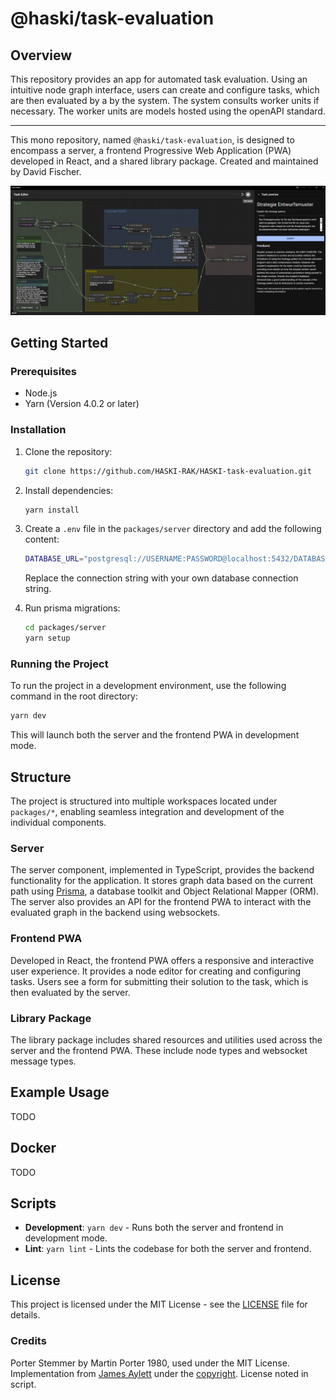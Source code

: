 # @haski/task-evaluation

## Overview

This repository provides an app for automated task evaluation. Using an intuitive node graph interface, users can create and configure tasks, which are then evaluated by a by the system. The system consults worker units if necessary. The worker units are models hosted using the openAPI standard.

---

This mono repository, named `@haski/task-evaluation`, is designed to encompass a server, a frontend Progressive Web Application (PWA) developed in React, and a shared library package.
Created and maintained by David Fischer.

![Thumbnail](.github/thumbnail.png)

## Getting Started

### Prerequisites

- Node.js
- Yarn (Version 4.0.2 or later)

### Installation

1. Clone the repository:

   ```bash
   git clone https://github.com/HASKI-RAK/HASKI-task-evaluation.git
   ```

2. Install dependencies:
   ```bash
   yarn install
   ```
3. Create a `.env` file in the `packages/server` directory and add the following content:
   ```bash
   DATABASE_URL="postgresql://USERNAME:PASSWORD@localhost:5432/DATABASENAME?schema=public"
   ```
   Replace the connection string with your own database connection string.
4. Run prisma migrations:
   ```bash
   cd packages/server
   yarn setup
   ```

### Running the Project

To run the project in a development environment, use the following command in the root directory:

```bash
yarn dev
```

This will launch both the server and the frontend PWA in development mode.

## Structure

The project is structured into multiple workspaces located under `packages/*`, enabling seamless integration and development of the individual components.

### Server

The server component, implemented in TypeScript, provides the backend functionality for the application. It stores graph data based on the current path using [Prisma](https://www.prisma.io/), a database toolkit and Object Relational Mapper (ORM). The server also provides an API for the frontend PWA to interact with the evaluated graph in the backend using websockets.

### Frontend PWA

Developed in React, the frontend PWA offers a responsive and interactive user experience. It provides a node editor for creating and configuring tasks. Users see a form for submitting their solution to the task, which is then evaluated by the server.

### Library Package

The library package includes shared resources and utilities used across the server and the frontend PWA. These include node types and websocket message types.

## Example Usage

TODO

## Docker

TODO

## Scripts

- **Development**: `yarn dev` - Runs both the server and frontend in development mode.
- **Lint**: `yarn lint` - Lints the codebase for both the server and frontend.

## License

This project is licensed under the MIT License - see the [LICENSE](LICENSE) file for details.

### Credits

Porter Stemmer by Martin Porter 1980, used under the MIT License. Implementation from [James Aylett](https://tartarus.org/martin/PorterStemmer/js.txt) under the [copyright](https://tartarus.org/copyright). License noted in script.
